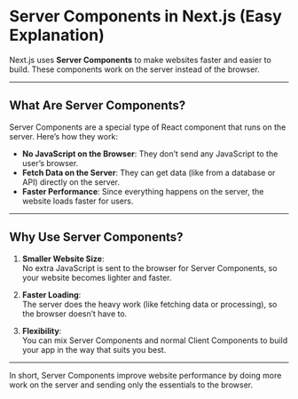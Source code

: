 # Server Components in Next.js (Easy Explanation)

Next.js uses **Server Components** to make websites faster and easier to build. These components work on the server instead of the browser.

---

## What Are Server Components?

Server Components are a special type of React component that runs on the server. Here’s how they work:

- **No JavaScript on the Browser**: They don’t send any JavaScript to the user’s browser.
- **Fetch Data on the Server**: They can get data (like from a database or API) directly on the server.
- **Faster Performance**: Since everything happens on the server, the website loads faster for users.

---

## Why Use Server Components?

1. **Smaller Website Size**:  
   No extra JavaScript is sent to the browser for Server Components, so your website becomes lighter and faster.

2. **Faster Loading**:  
   The server does the heavy work (like fetching data or processing), so the browser doesn’t have to.

3. **Flexibility**:  
   You can mix Server Components and normal Client Components to build your app in the way that suits you best.

---

In short, Server Components improve website performance by doing more work on the server and sending only the essentials to the browser.
